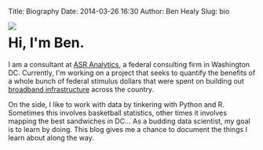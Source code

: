 Title: Biography
Date: 2014-03-26 16:30
Author: Ben Healy
Slug: bio

<img style="float:left" src="http://github.com/bheal521.bheal521.github.io/images/myAvatar.jpg" />

Hi, I'm Ben.
===============
I am a consultant at [ASR Analytics], a federal consulting firm in Washington DC. Currently, I'm working on a project that seeks to quantify the benefits of a whole bunch of federal stimulus dollars that were spent on building out [broadband infrastructure] across the country.

On the side, I like to work with data by tinkering with Python and R. Sometimes this involves basketball statistics, other times it involves mapping the best sandwiches in DC... As a budding data scientist, my goal is to learn by doing. This blog gives me a chance to document the things I learn about along the way.


[ASR Analytics]: http://www.asranalytics.com/
[broadband infrastructure]: http://www2.ntia.doc.gov/BTOPmap/